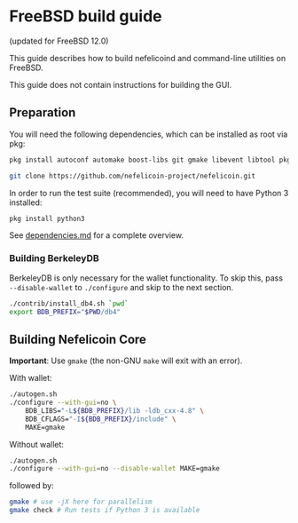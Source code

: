 FreeBSD build guide
======================
(updated for FreeBSD 12.0)

This guide describes how to build nefelicoind and command-line utilities on FreeBSD.

This guide does not contain instructions for building the GUI.

## Preparation

You will need the following dependencies, which can be installed as root via pkg:

```bash
pkg install autoconf automake boost-libs git gmake libevent libtool pkgconf

git clone https://github.com/nefelicoin-project/nefelicoin.git
```

In order to run the test suite (recommended), you will need to have Python 3 installed:

```bash
pkg install python3
```

See [dependencies.md](dependencies.md) for a complete overview.

### Building BerkeleyDB

BerkeleyDB is only necessary for the wallet functionality. To skip this, pass
`--disable-wallet` to `./configure` and skip to the next section.

```bash
./contrib/install_db4.sh `pwd`
export BDB_PREFIX="$PWD/db4"
```

## Building Nefelicoin Core

**Important**: Use `gmake` (the non-GNU `make` will exit with an error).

With wallet:
```bash
./autogen.sh
./configure --with-gui=no \
    BDB_LIBS="-L${BDB_PREFIX}/lib -ldb_cxx-4.8" \
    BDB_CFLAGS="-I${BDB_PREFIX}/include" \
    MAKE=gmake
```

Without wallet:
```bash
./autogen.sh
./configure --with-gui=no --disable-wallet MAKE=gmake
```

followed by:

```bash
gmake # use -jX here for parallelism
gmake check # Run tests if Python 3 is available
```

